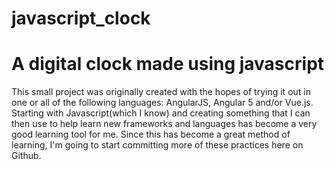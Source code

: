 # javascript_clock
<h1>A digital clock made using javascript</h1>

<p>This small project was originally created with the hopes of trying it out in one or all of the following languages:
AngularJS, Angular 5 and/or Vue.js.  Starting with Javascript(which I know) and creating something that I can then use to help learn new frameworks and languages has become a very good learning tool for me.  Since this has become a great method of learning, I'm going to start committing more of these practices here on Github.</p>
